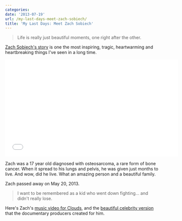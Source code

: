 ```yaml
---
categories:
date: '2013-07-19'
url: /my-last-days-meet-zach-sobiech/
title: 'My Last Days: Meet Zach Sobiech'
---
```


<blockquote>Life is really just beautiful moments, one right after the other.</blockquote>

<a href="https://www.youtube.com/watch?v=9NjKgV65fpo">Zach Sobiech's story</a> is one the most inspiring, tragic, heartwarming and heartbreaking things I've seen in a long time.

<iframe width="560" height="315" src="//www.youtube.com/embed/9NjKgV65fpo?rel=0" frameborder="0" allowfullscreen></iframe>

Zach was a 17 year old diagnosed with osteosarcoma, a rare form of bone cancer. When it spread to his lungs and pelvis, he was given just months to live. And wow, did he live. What an amazing person and a beautiful family.

Zach passed away on May 20, 2013.

<blockquote>I want to be remembered as a kid who went down fighting... and didn't really lose.</blockquote>

Here's Zach's <a href="https://www.youtube.com/watch?v=sDC97j6lfyc">music video for Clouds</a>, and the <a href="https://www.youtube.com/watch?v=7zxXAtmmLLc">beautiful celebrity version</a> that the documentary producers created for him.